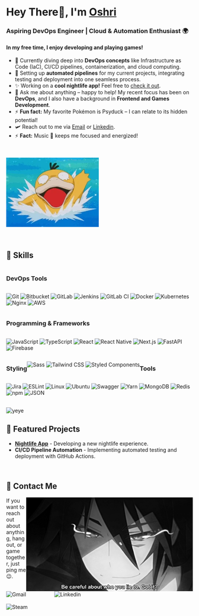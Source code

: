 # Hey There👋, I'm [Oshri](https://www.linkedin.com/in/oshri-zafrani/)
### Aspiring DevOps Engineer | Cloud & Automation Enthusiast 🌍
#### In my free time, I enjoy developing and playing games!

- 🌱 Currently diving deep into <b>DevOps concepts</b> like Infrastructure as Code (IaC), CI/CD pipelines, containerization, and cloud computing.
- 🔧 Setting up <b>automated pipelines</b> for my current projects, integrating testing and deployment into one seamless process.
- ✨ Working on a <b>cool nightlife app!</b> Feel free to <a href="https://nightly.co">check it out</a>.
- 💬 Ask me about anything – happy to help! My recent focus has been on <b>DevOps</b>, and I also have a background in <b>Frontend and Games Development</b>.
- ⚡ <b>Fun fact:</b> My favorite Pokémon is Psyduck – I can relate to its hidden potential!
- 🛩 Reach out to me via <a href="mailto:oshriza@gmail.com">Email</a> or <a href="https://www.linkedin.com/in/oshri-zafrani/" rel="nofollow">Linkedin</a>.
- ⚡ <b>Fact:</b> Music 🎵 keeps me focused and energized!
</br>

![yeye](https://raw.githubusercontent.com/oshriza/oshriza/main/assets/Giphy3_psyduck.webp)

</br>

## 🚀 Skills
<div style="display: flex; flex-wrap: wrap;">

### DevOps Tools
![Git](https://img.shields.io/badge/git-%23F05033.svg?style=for-the-badge&logo=git&logoColor=white)
![Bitbucket](https://img.shields.io/badge/bitbucket-%230047B3.svg?style=for-the-badge&logo=bitbucket&logoColor=white)
![GitLab](https://img.shields.io/badge/gitlab-%23181717.svg?style=for-the-badge&logo=gitlab&logoColor=white)
![Jenkins](https://img.shields.io/badge/jenkins-%232C5263.svg?style=for-the-badge&logo=jenkins&logoColor=white)
![GitLab CI](https://img.shields.io/badge/gitlab%20ci-%23181717.svg?style=for-the-badge&logo=gitlab&logoColor=white)
![Docker](https://img.shields.io/badge/docker-%230db7ed.svg?style=for-the-badge&logo=docker&logoColor=white)
![Kubernetes](https://img.shields.io/badge/kubernetes-%23326ce5.svg?style=for-the-badge&logo=kubernetes&logoColor=white)
![Nginx](https://img.shields.io/badge/nginx-%23009639.svg?style=for-the-badge&logo=nginx&logoColor=white)
![AWS](https://img.shields.io/badge/AWS-%23FF9900.svg?style=for-the-badge&logo=amazon-aws&logoColor=white)

### Programming & Frameworks
![JavaScript](https://img.shields.io/badge/JavaScript-323330?style=for-the-badge&logo=javascript&logoColor=%23F7DF1E)
![TypeScript](https://img.shields.io/badge/TypeScript-007ACC?style=for-the-badge&logo=typescript&logoColor=white)
![React](https://img.shields.io/badge/React-20232A?style=for-the-badge&logo=react&logoColor=61DAFB)
![React Native](https://img.shields.io/badge/react_native-%2320232a.svg?style=for-the-badge&logo=react&logoColor=%2361DAFB)
![Next.js](https://img.shields.io/badge/next.js-000000?style=for-the-badge&logo=nextdotjs&logoColor=white)
![FastAPI](https://img.shields.io/badge/fastapi-109989?style=for-the-badge&logo=fastapi&logoColor=white)
![Firebase](https://img.shields.io/badge/firebase-ffca28?style=for-the-badge&logo=firebase&logoColor=black)

### Styling
![Sass](https://img.shields.io/badge/Sass-CC6699?style=for-the-badge&logo=sass&logoColor=white)
![Tailwind CSS](https://img.shields.io/badge/Tailwind_CSS-38B2AC?style=for-the-badge&logo=tailwind-css&logoColor=white)
![Styled Components](https://img.shields.io/badge/styled_Components-CC6699?style=for-the-badge&logo=styled-components&logoColor=white)

### Tools
![Jira](https://img.shields.io/badge/jira-%230A0FFF.svg?style=for-the-badge&logo=jira&logoColor=white)
![ESLint](https://img.shields.io/badge/ESLint-4B3263?style=for-the-badge&logo=eslint&logoColor=white)
![Linux](https://img.shields.io/badge/Linux-FCC624?style=for-the-badge&logo=linux&logoColor=black)
![Ubuntu](https://img.shields.io/badge/Ubuntu-E95420?style=for-the-badge&logo=ubuntu&logoColor=white)
![Swagger](https://img.shields.io/badge/-Swagger-%23Clojure?style=for-the-badge&logo=swagger&logoColor=white)
![Yarn](https://img.shields.io/badge/yarn-%232C8EBB.svg?style=for-the-badge&logo=yarn&logoColor=white)
![MongoDB](https://img.shields.io/badge/MongoDB-%234ea94b.svg?style=for-the-badge&logo=mongodb&logoColor=white)
![Redis](https://img.shields.io/badge/redis-%23DD0031.svg?style=for-the-badge&logo=redis&logoColor=white)
![npm](https://img.shields.io/badge/npm-CB3837?style=for-the-badge&logo=npm&logoColor=white)
![JSON](https://img.shields.io/badge/json-5E5C5C?style=for-the-badge&logo=json)

</div>
</br>
<img src="https://raw.githubusercontent.com/oshriza/oshriza/main/assets/1936.gif" alt="yeye" width="300" height="200">
</br>

## 🌟 Featured Projects
* <b><a href="https://nightly.co">Nightlife App</a></b> - Developing a new nightlife experience.
* <b>CI/CD Pipeline Automation</b> - Implementing automated testing and deployment with GitHub Actions.

</br>

## 🤝 Contact Me
<p>


<img hight="320" width="450" align="right" alt="GIF" src="https://raw.githubusercontent.com/oshriza/oshriza/main/assets/93195.gif">

If you want to reach out about anything, hang out, or game together, just ping me 😉.

<a href="mailto:oshriza@gmail.com">
 <img align="left" alt="Gmail" width="130" hight="100" src="https://github.com/Xx-Ashutosh-xX/Xx-Ashutosh-xX/blob/master/assets/icons/gmail.png" />
</a>
<a href="https://www.linkedin.com/in/oshri-zafrani/">
  <img align="left" alt="Linkedin" width="150" hight="100" src="https://github.com/Xx-Ashutosh-xX/Xx-Ashutosh-xX/blob/master/assets/icons/linkedin.png" />
</br>
</br>
</br>
</a>

<a href="https://steamcommunity.com/id/oshriza/">
  <img align="left" alt="Steam" width="130" hight="100" src="https://github.com/Xx-Ashutosh-xX/Xx-Ashutosh-xX/blob/master/assets/icons/steam.png" />
</a>
 </p>
 
 </br>
 </br>
 </br>

<!---
<p align="center" >  
  <a href="https://github.com/anuraghazra/github-readme-stats"> 
<img  src="https://github-readme-stats.vercel.app/api?username=oshriza&&show_icons=true&theme=radical"/>
  </a>
  </p>
--->
  
<!---
oshriza/oshriza is a ✨ special ✨ repository because its `README.md` (this file) appears on your GitHub profile.
You can click the Preview link to take a look at your changes.
--->
